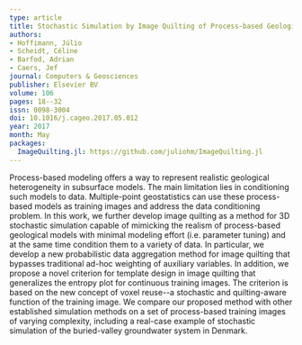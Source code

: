 ```yaml
---
type: article
title: Stochastic Simulation by Image Quilting of Process-based Geological Models
authors:
- Hoffimann, Júlio
- Scheidt, Céline
- Barfod, Adrian
- Caers, Jef
journal: Computers & Geosciences
publisher: Elsevier BV
volume: 106
pages: 18--32
issn: 0098-3004
doi: 10.1016/j.cageo.2017.05.012
year: 2017
month: May
packages:
  ImageQuilting.jl: https://github.com/juliohm/ImageQuilting.jl
---
```

Process-based modeling offers a way to represent realistic geological heterogeneity in subsurface models.
The main limitation lies in conditioning such models to data. Multiple-point geostatistics can use these
process-based models as training images and address the data conditioning problem. In this work, we further
develop image quilting as a method for 3D stochastic simulation capable of mimicking the realism of
process-based geological models with minimal modeling effort (i.e. parameter tuning) and at the same time
condition them to a variety of data. In particular, we develop a new probabilistic data aggregation method
for image quilting that bypasses traditional ad-hoc weighting of auxiliary variables. In addition, we propose
a novel criterion for template design in image quilting that generalizes the entropy plot for continuous
training images. The criterion is based on the new concept of voxel reuse--a stochastic and quilting-aware
function of the training image. We compare our proposed method with other established simulation methods on
a set of process-based training images of varying complexity, including a real-case example of stochastic
simulation of the buried-valley groundwater system in Denmark.
